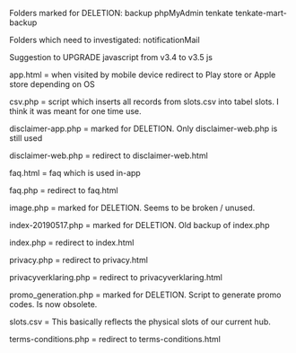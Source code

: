 Folders marked for DELETION: backup phpMyAdmin tenkate tenkate-mart-backup

Folders which need to investigated: notificationMail

Suggestion to UPGRADE javascript from v3.4 to v3.5 js

app.html = when visited by mobile device redirect to Play store or Apple store depending on OS

csv.php = script which inserts all records from slots.csv into tabel slots. I think it was meant for one time use.

disclaimer-app.php = marked for DELETION. Only disclaimer-web.php is still used

disclaimer-web.php = redirect to disclaimer-web.html

faq.html = faq which is used in-app

faq.php = redirect to faq.html

image.php = marked for DELETION. Seems to be broken / unused.

index-20190517.php = marked for DELETION. Old backup of index.php

index.php = redirect to index.html

privacy.php = redirect to privacy.html

privacyverklaring.php = redirect to privacyverklaring.html

promo_generation.php = marked for DELETION. Script to generate promo codes. Is now obsolete.

slots.csv = This basically reflects the physical slots of our current hub. 

terms-conditions.php = redirect to terms-conditions.html
